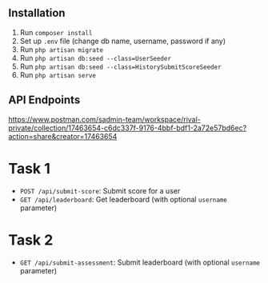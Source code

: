 ## Installation

1. Run `composer install`
2. Set up `.env` file (change db name, username, password if any)
3. Run `php artisan migrate`
4. Run `php artisan db:seed --class=UserSeeder`
4. Run `php artisan db:seed --class=HistorySubmitScoreSeeder`
5. Run `php artisan serve`

## API Endpoints

https://www.postman.com/sadmin-team/workspace/rival-private/collection/17463654-c6dc337f-9176-4bbf-bdf1-2a72e57bd6ec?action=share&creator=17463654

# Task 1
- `POST /api/submit-score`: Submit score for a user
- `GET /api/leaderboard`: Get leaderboard (with optional `username` parameter)

# Task 2
- `GET /api/submit-assessment`: Submit leaderboard (with optional `username` parameter)

